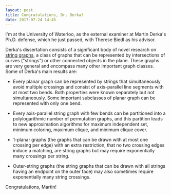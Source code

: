 ```yaml
---
layout: post
title: Congratulations, Dr. Derka!
date: 2017-07-24 14:45
---
```

I'm at the University of Waterloo, as the external examiner at Martin Derka's Ph.D. defense, which he just passed, with Therese Biedl as his advisor.

Derka's dissertation consists of a significant body of novel research on [string graphs](https://en.wikipedia.org/wiki/String_graph), a class of graphs that can be represented by intersections of curves ("strings") or other connected objects in the plane. These graphs are very general and encompass many other important graph classes. Some of Derka's main results are:

* Every planar graph can be represented by strings that simultaneously avoid multiple crossings and consist of axis-parallel line segments with at most two bends. Both properties were known separately but not simultaneously. Some important subclasses of planar graph can be represented with only one bend.

* Every axis-parallel string graph with few bends can be partitioned into a polylogarithmic number of permutation graphs, and this partition leads to new approximation algorithms for maximum independent set, minimum coloring, maximum clique, and minimum clique cover.

* 1-planar graphs (the graphs that can be drawn with at most one crossing per edge) with an extra restriction, that no two crossing edges induce a matching, are string graphs but may require exponentially many crossings per string.

* Outer-string graphs (the string graphs that can be drawn with all strings having an endpoint on the outer face) may also sometimes require exponentially many string crossings.

Congratulations, Martin!
